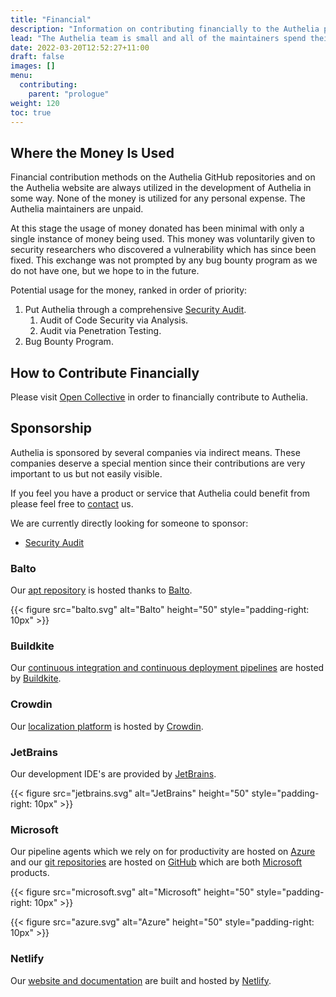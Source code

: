 ```yaml
---
title: "Financial"
description: "Information on contributing financially to the Authelia project."
lead: "The Authelia team is small and all of the maintainers spend their free time managing the project. Some may wish to contribute financially for various reasons, this page provides information about doing so."
date: 2022-03-20T12:52:27+11:00
draft: false
images: []
menu:
  contributing:
    parent: "prologue"
weight: 120
toc: true
---
```


## Where the Money Is Used

Financial contribution methods on the Authelia GitHub repositories and on the Authelia website are always utilized in
the development of Authelia in some way. None of the money is utilized for any personal expense. The Authelia
maintainers are unpaid.

At this stage the usage of money donated has been minimal with only a single instance of money being used. This money
was voluntarily given to security researchers who discovered a vulnerability which has since been fixed. This exchange
was not prompted by any bug bounty program as we do not have one, but we hope to in the future.

Potential usage for the money, ranked in order of priority:

1. Put Authelia through a comprehensive [Security Audit](../../../information/security.md#help-wanted).
   1. Audit of Code Security via Analysis.
   2. Audit via Penetration Testing.
2. Bug Bounty Program.

## How to Contribute Financially

Please visit [Open Collective] in order to financially contribute to Authelia.

## Sponsorship

Authelia is sponsored by several companies via indirect means. These companies deserve a special mention since their
contributions are very important to us but not easily visible.

If you feel you have a product or service that Authelia could benefit from please feel free to [contact](../../../information/contact.md) us.

We are currently directly looking for someone to sponsor:

* [Security Audit](../../../information/security.md#help-wanted)

### Balto

Our [apt repository](https://apt.authelia.com) is hosted thanks to [Balto](https://www.getbalto.com/?from=Authelia).

{{< figure src="balto.svg" alt="Balto" height="50" style="padding-right: 10px" >}}

### Buildkite

Our [continuous integration and continuous deployment pipelines](https://buildkite.com/authelia/?from=Authelia) are hosted by
[Buildkite](https://buildkite.com/features?from=Authelia).

### Crowdin

Our [localization platform](https://translate.authelia.com) is hosted by [Crowdin](https://crowdin.com/?from=Authelia).

### JetBrains

Our development IDE's are provided by [JetBrains](https://www.jetbrains.com/?from=Authelia).

{{< figure src="jetbrains.svg" alt="JetBrains" height="50" style="padding-right: 10px" >}}

### Microsoft

Our pipeline agents which we rely on for productivity are hosted on [Azure](https://azure.microsoft.com/?from=Authelia)
and our [git repositories](https://github.com/authelia) are hosted on [GitHub](https://github.com/?from=Authela)
which are both [Microsoft](https://www.microsoft.com/?from=Authelia) products.

{{< figure src="microsoft.svg" alt="Microsoft" height="50" style="padding-right: 10px" >}}

{{< figure src="azure.svg" alt="Azure" height="50" style="padding-right: 10px" >}}

### Netlify

Our [website and documentation](https://www.authelia.com) are built and hosted by
[Netlify](https://www.netlify.com/?from=Authelia).

[Open Collective]: https://opencollective.com/authelia-sponsors
